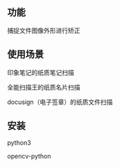 ## 功能
捕捉文件图像外形进行矫正

## 使用场景
印象笔记的纸质笔记扫描

全能扫描王的纸质名片扫描

docusign（电子签章）的纸质文件扫描

## 安装
python3

opencv-python

